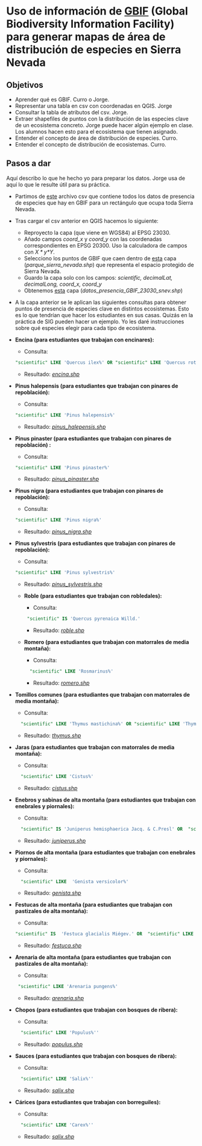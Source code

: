 

# Uso de información de [GBIF](https://www.gbif.org/) (Global Biodiversity Information Facility) para generar mapas de área de distribución de especies en Sierra Nevada



## Objetivos

- Aprender qué es GBIF. Curro o Jorge.
- Representar una tabla en csv con coordenadas en QGIS. Jorge
- Consultar la tabla de atributos del csv. Jorge.
- Extraer shapefiles de puntos con la distribución de las especies clave de un ecosistema concreto. Jorge puede hacer algún ejemplo en clase. Los alumnos hacen esto para el ecosistema que tienen asignado.
- Entender el concepto de área de distribución de especies. Curro.
- Entender el concepto de distribución de ecosistemas. Curro.



## Pasos a dar

Aquí describo lo que he hecho yo para preparar los datos. Jorge usa de aquí lo que le resulte útil para su práctica.

- Partimos de [este](https://github.com/aprendiendo-cosas/P_area_distribucion_especies_ecologia_sig_ccaa/raw/refs/heads/main/geoinfo/csv_gbif_sierra_nevada.zip) archivo csv que contiene todos los datos de presencia de especies que hay en GBIF para un rectángulo que ocupa toda Sierra Nevada. 

- Tras cargar el csv anterior en QGIS hacemos lo siguiente:

  - Reproyecto la capa (que viene en WGS84) al EPSG 23030.
  - Añado campos *coord_x* y *coord_y* con las coordenadas correspondientes en EPSG 20300. Uso la calculadora de campos con *$X* y *$Y*.
  - Selecciono los puntos de GBIF que caen dentro de [esta](https://github.com/aprendiendo-cosas/P_area_distribucion_especies_ecologia_sig_ccaa/raw/refs/heads/main/geoinfo/parque_sierra_nevada.zip) capa (*parque_sierra_nevada.shp*) que representa el espacio protegido de Sierra Nevada. 
  - Guardo la capa solo con los campos: *scientific, decimalLat, decimalLong, coord_x, coord_y*
  - Obtenemos [esta](https://github.com/aprendiendo-cosas/P_area_distribucion_especies_ecologia_sig_ccaa/raw/refs/heads/main/geoinfo/datos_presencia_GBIF_23030_snev.zip) capa (*datos_presencia_GBIF_23030_snev.shp*)

- A la capa anterior se le aplican las siguientes consultas para obtener puntos de presencia de especies clave en distintos ecosistemas. Esto es lo que tendrían que hacer los estudiantes en sus casas. Quizás en la práctica de SIG pueden hacer un ejemplo. Yo les daré instrucciones sobre qué especies elegir para cada tipo de ecosistema.

- **Encina (para estudiantes que trabajan con encinares):**

  - Consulta: 

  ```sql
  "scientific" LIKE 'Quercus ilex%' OR "scientific" LIKE 'Quercus rotundifolia%'
  ```

  - Resultado: *[encina.shp](https://github.com/aprendiendo-cosas/P_area_distribucion_especies_ecologia_sig_ccaa/raw/refs/heads/main/geoinfo/encina.zip)*

- **Pinus halepensis (para estudiantes que trabajan con pinares de repoblación):**

  - Consulta: 

  ```sql
  "scientific" LIKE 'Pinus halepensis%'
  ```

  - Resultado: *[pinus_halepensis.shp](https://github.com/aprendiendo-cosas/P_area_distribucion_especies_ecologia_sig_ccaa/raw/refs/heads/main/geoinfo/pinus_halepensis.zip)*

- **Pinus pinaster (para estudiantes que trabajan con pinares de repoblación) :**

    - Consulta: 

    ```sql
    "scientific" LIKE 'Pinus pinaster%'
    ```

    - Resultado: *[pinus_pinaster.shp](https://github.com/aprendiendo-cosas/P_area_distribucion_especies_ecologia_sig_ccaa/raw/refs/heads/main/geoinfo/pinus_pinaster.zip)*

- **Pinus nigra (para estudiantes que trabajan con pinares de repoblación):**

    - Consulta: 

    ```sql
    "scientific" LIKE 'Pinus nigra%'
    ```

    - Resultado: *[pinus_nigra.shp](https://github.com/aprendiendo-cosas/P_area_distribucion_especies_ecologia_sig_ccaa/raw/refs/heads/main/geoinfo/pinus_nigra.zip)*

- **Pinus sylvestris (para estudiantes que trabajan con pinares de repoblación):**

    - Consulta: 

    ```sql
    "scientific" LIKE 'Pinus sylvestris%'
    ```

    - Resultado: *[pinus_sylvestris.shp](https://github.com/aprendiendo-cosas/P_area_distribucion_especies_ecologia_sig_ccaa/raw/refs/heads/main/geoinfo/pinus_sylvestris.zip)*


  - **Roble (para estudiantes que trabajan con robledales):**

    - Consulta: 

    ```sql
     "scientific" IS 'Quercus pyrenaica Willd.'
    ```

    - Resultado: *[roble.shp](https://github.com/aprendiendo-cosas/P_area_distribucion_especies_ecologia_sig_ccaa/raw/refs/heads/main/geoinfo/roble.zip)*
    
  - **Romero (para estudiantes que trabajan con matorrales de media montaña):**
  
    - Consulta: 
    
    ```sql
      "scientific" LIKE 'Rosmarinus%' 
    ```
  
    - Resultado: *[romero.shp](https://github.com/aprendiendo-cosas/P_area_distribucion_especies_ecologia_sig_ccaa/raw/refs/heads/main/geoinfo/romero.zip)*

 - **Tomillos comunes (para estudiantes que trabajan con matorrales de media montaña):**
  
    - Consulta: 
    
    ```sql
      "scientific" LIKE 'Thymus mastichina%' OR "scientific" LIKE 'Thymus vulgaris%' OR "scientific" LIKE 'Thymus zygis%'
    ```
  
    - Resultado: *[thymus.shp](https://github.com/aprendiendo-cosas/P_area_distribucion_especies_ecologia_sig_ccaa/raw/refs/heads/main/geoinfo/thymus.zip)*

 - **Jaras (para estudiantes que trabajan con matorrales de media montaña):**
  
    - Consulta: 
    
    ```sql
      "scientific" LIKE 'Cistus%'
    ```
  
    - Resultado: *[cistus.shp](https://github.com/aprendiendo-cosas/P_area_distribucion_especies_ecologia_sig_ccaa/raw/refs/heads/main/geoinfo/cistus.zip)*
  
  - **Enebros y sabinas de alta montaña (para estudiantes que trabajan con enebrales y piornales):**
  
    - Consulta: 
    
    ```sql
      "scientific" IS 'Juniperus hemisphaerica Jacq. & C.Presl' OR  "scientific" IS 'Juniperus communis subsp. nana (Willd.) Syme'  OR"scientific" IS  'Juniperus nana Willd.' OR  "scientific" LIKE  'Juniperus sabina%'  
    ```
    - Resultado: *[juniperus.shp](https://github.com/aprendiendo-cosas/P_area_distribucion_especies_ecologia_sig_ccaa/raw/refs/heads/main/geoinfo/juniperus.zip)*

  - **Piornos de alta montaña (para estudiantes que trabajan con enebrales y piornales):**
  
    - Consulta: 
    
    ```sql
      "scientific" LIKE  'Genista versicolor%' 
    ```
    - Resultado: *[genista.shp](https://github.com/aprendiendo-cosas/P_area_distribucion_especies_ecologia_sig_ccaa/raw/refs/heads/main/geoinfo/genista.zip)*
    
  - **Festucas de alta montaña (para estudiantes que trabajan con pastizales de alta montaña):**
  
    - Consulta: 
    ```sql
    "scientific" IS  'Festuca glacialis Miégev.' OR  "scientific" LIKE  'Festuca      indigesta Boiss%'  
    ```
    - Resultado: *[festuca.shp](https://github.com/aprendiendo-cosas/P_area_distribucion_especies_ecologia_sig_ccaa/raw/refs/heads/main/geoinfo/festuca.zip)*

 - **Arenaria de alta montaña (para estudiantes que trabajan con pastizales de alta montaña):**
  
    - Consulta: 
    ```sql
     "scientific" LIKE 'Arenaria pungens%' 
    ```
    - Resultado: *[arenaria.shp](https://github.com/aprendiendo-cosas/P_area_distribucion_especies_ecologia_sig_ccaa/raw/refs/heads/main/geoinfo/arenaria.zip)*

  

 - **Chopos  (para estudiantes que trabajan con bosques de ribera):**
   
      - Consulta: 
        
      ```sql
        "scientific" LIKE 'Populus%''
      ```
   - Resultado: *[populus.shp](https://github.com/aprendiendo-cosas/P_area_distribucion_especies_ecologia_sig_ccaa/raw/refs/heads/main/geoinfo/populus.zip)*

 - **Sauces  (para estudiantes que trabajan con bosques de ribera):**
   
      - Consulta: 
        
      ```sql
        "scientific" LIKE 'Salix%''
      ```
   - Resultado: *[salix.shp](https://github.com/aprendiendo-cosas/P_area_distribucion_especies_ecologia_sig_ccaa/raw/refs/heads/main/geoinfo/salix.zip)*

 - **Cárices  (para estudiantes que trabajan con borreguiles):**
   
      - Consulta: 
        
      ```sql
        "scientific" LIKE 'Carex%''
      ```
   - Resultado: *[salix.shp](https://github.com/aprendiendo-cosas/P_area_distribucion_especies_ecologia_sig_ccaa/raw/refs/heads/main/geoinfo/carex_nigra.zip)*







